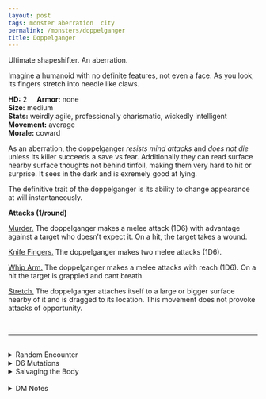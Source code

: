 ```yaml
---
layout: post
tags: monster aberration  city
permalink: /monsters/doppelganger
title: Doppelganger
---
```


Ultimate shapeshifter. An aberration.

Imagine a humanoid with no definite features, not even a face. As you look, its fingers stretch into needle like claws.

**HD:** 2  &nbsp; &nbsp;  **Armor:** none <br>
**Size:** medium <br>
**Stats:** weirdly agile, professionally charismatic, wickedly intelligent <br>
**Movement:** average <br>
**Morale:** coward <br>

As an aberration, the doppelganger *resists mind attacks* and *does not die* unless its killer succeeds a save vs fear. Additionally they can read surface nearby surface thoughts not behind tinfoil, making them very hard to hit or surprise. It sees in the dark and is exremely good at lying.

The definitive trait of the doppelganger is its ability to change appearance at will instantaneously.

**Attacks (1/round)**

<ins>Murder.</ins> The doppelganger makes a melee attack (1D6) with advantage against a target who doesn’t expect it. On a hit, the target takes a wound.

<ins>Knife Fingers.</ins> The doppelganger makes two melee attacks (1D6).

<ins>Whip Arm.</ins> The doppelganger makes a melee attacks with reach (1D6). On a hit the target is grappled and cant breath.

<ins>Stretch.</ins> The doppelganger attaches itself to a large or bigger surface nearby of it and is dragged to its location. This movement does not provoke attacks of opportunity. 

<br>

---

<br> 

<details markdown="1">
<summary>Random Encounter</summary>

1. **Monster:** 1 doppelganger and 1D4 commoners.
1. **Lair:** A normal bedroom with a hidden secret cache of documents detailing the lives of multiple personas. <br>	&nbsp; OR <br>	**Omen:** Normal footsteps. Nothing special here.
1. **Spoor:** The long dead body of somebody supposedly alive.
1. **Tracks:** Normal humanoid tracks, nothing special here.
1. **Trace:** [rumor] One time, somebody disapeared just after inheriting.
1. **Trace:** [Rumor] Somebody has changed recently.
</details>

<details markdown="1">
<summary>D6 Mutations</summary>

Your studies of the aberration has changed you in horrible, gruesome ways: you lose all features on ...

1. ... your left leg. 
1. ... your right leg.
1. ... your off arm.
1. ... your good arm.
1. ... your face.
1. reroll. You know the [spell word](https://saltygoo.github.io/class/magic-user#spell-words) *Copy* and gain one spell dice.
</details>

<details markdown="1">
<summary>Salvaging the Body</summary>

You find ...(Roll as many times as the HD of the monster)

1. Nothing.
1. A weapon from the impersonated person.
1. Jewelry from the impersonated person (mundane).
1. Some tool for spying.
1. The name of a contact.
1. Stolen documents (valuable).

It's a little known secret that the body of a doppelganger can be very useful:

<span class="alchemy">**Doppelganger Carcas.** Can be made to look exactly like you for 24h. Rots. </span>
</details>

<br>

<details markdown="1">
<summary>DM Notes</summary>
Having played Baldur's Gate a countless time, I have a particular fondness for the doppelganger. I do, however, find that a creature that can change appearance at will should have more weird attacks.
</details>

